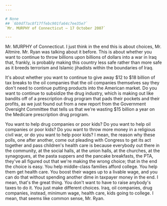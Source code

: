 ```yaml
---
---

# None
## `6b9df7ac8f17ffebc901fa64c7ee35e7`
`Mr. MURPHY of Connecticut — 17 October 2007`

---
```



Mr. MURPHY of Connecticut. I just think in the end this is about 
choices, Mr. Altmire. Mr. Ryan was talking about it before. This is 
about whether you want to continue to throw billions upon billions of 
dollars into a war in Iraq that, frankly, is probably making this 
country less safe rather than more safe as it breeds terrorism and 
Islamic jihadists within the boundaries of Iraq.

It's about whether you want to continue to give away $12 to $18 
billion of tax breaks to the oil companies that the oil companies 
themselves say they don't need to continue putting products into the 
American market. Do you want to continue to subsidize the drug 
industry, which is making out like bandits off of a prescription drug 
program that pads their pockets and their profits, as we just found out 
from a new report from the Government Oversight Committee that tells us 
that we're wasting $15 billion a year on the Medicare prescription drug 
program.

You want to help drug companies or poor kids? Do you want to help oil 
companies or poor kids? Do you want to throw more money in a religious 
civil war, or do you want to help poor kids? I mean, the reason why 
these polls, one after another, come out pleading with Congress to get 
its act together and pass children's health care is because everybody 
out there in the community, at the social halls, at the union halls, at 
the churches, at the synagogues, at the pasta suppers and the pancake 
breakfasts, the PTA, they've all figured out that we're making the 
wrong choice; that in the end the choice is easy. You help middle-class 
families afford college. You help them get health care. You boost their 
wages up to a livable wage, and you can do that without spending 
another dime in taxpayer money in the end. I mean, that's the great 
thing. You don't want to have to raise anybody's taxes to do it. You 
just make different choices. Iraq, oil companies, drug companies, 
instead, minimum wage, health care, kids going to college. I mean, that 
seems like common sense, Mr. Ryan.